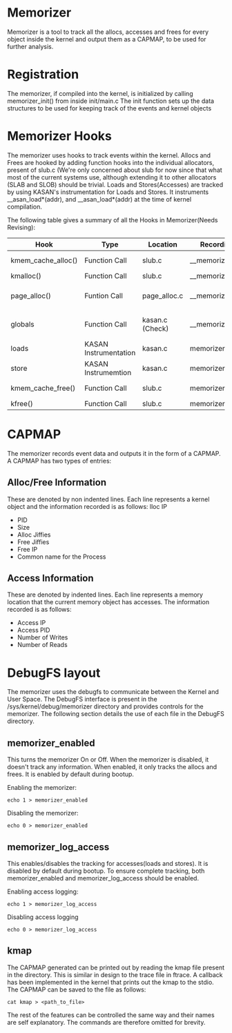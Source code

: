 # Memorizer
Memorizer is a tool to track all the allocs, accesses and frees for every object inside the kernel and output them as a CAPMAP, to be used for further analysis.

# Registration
The memorizer, if compiled into the kernel, is initialized by calling memorizer_init() from inside init/main.c
The init function sets up the data structures to be used for keeping track of the events and kernel objects

# Memorizer Hooks
The memorizer uses hooks to track events within the kernel.
Allocs and Frees are hooked by adding function hooks into the individual allocators, present of slub.c (We're only concerned about slub for now since that what most of the current systems use, although extending it to other allocators (SLAB and SLOB) should be trivial.
Loads and Stores(Accesses) are tracked by using KASAN's instrumentation for Loads and Stores. It instruments __asan_load*(addr), and __asan_load*(addr) at the time of kernel compilation.

The following table gives a summary of all the Hooks in Memorizer(Needs Revising):

Hook | Type | Location | Recording Function | Description
--- | --- | --- | --- | ---
kmem_cache_alloc() | Function Call | slub.c | __memorizer_kmalloc() | Records kmem_cache_alloc()
kmalloc() | Function Call | slub.c | __memorizer_kmalloc() | Records kmalloc()
page_alloc() | Funtion Call | page_alloc.c | __memorizer_kmalloc() | Records page_alloc() (NEEDS FIXING)
globals | Function Call | kasan.c (Check) | __memorizer_kmalloc() | Records globals (NEED to record Alloc Addr)
loads | KASAN Instrumentation | kasan.c | memorizer_mem_access() | Records loads
store | KASAN Instrumemtion | kasan.c | memorizer_mem_access() | Records Stores
kmem_cache_free() | Function Call | slub.c | memorizer_free_kobj() | Records kmem_cache_free()
kfree() | Function Call | slub.c | memorizer_free_kobj() | Records the kfree()

# CAPMAP
The memorizer records event data and outputs it in the form of a CAPMAP. A CAPMAP has two types of entries:

## Alloc/Free Information
These are denoted by non indented lines. Each line represents a kernel object and the information recorded is as follows:
lloc IP
* PID
* Size
* Alloc Jiffies
* Free Jiffies
* Free IP
* Common name for the Process

## Access Information
These are denoted by indented lines. Each line represents a memory location that the current memory object has accesses. The information recorded is as follows:
* Access IP
* Access PID
* Number of Writes
* Number of Reads

# DebugFS layout
The memorizer uses the debugfs to communicate between the Kernel and User Space. The DebugFS interface is present in the /sys/kernel/debug/memorizer directory and provides controls for the memorizer. The following section details the use of each file in the DebugFS directory.

## memorizer_enabled
This turns the memorizer On or Off. When the memorizer is disabled, it doesn't track any information. When enabled, it only tracks the allocs and frees. It is enabled by default during bootup.

Enabling the memorizer:
```
echo 1 > memorizer_enabled
```
Disabling the memorizer:
```
echo 0 > memorizer_enabled
```

## memorizer_log_access
This enables/disables the tracking for accesses(loads and stores). It is disabled by default during bootup. To ensure complete tracking, both memorizer_enabled and memorizer_log_access should be enabled.

Enabling access logging:
```
echo 1 > memorizer_log_access
```
Disabling access logging
```
echo 0 > memorizer_log_access
```

## kmap
The CAPMAP generated can be printed out by reading the kmap file present in the directory. This is similar in design to the trace file in ftrace. A callback has been implemented in the kernel that prints out the kmap to the stdio. The CAPMAP can be saved to the file as follows:
```
cat kmap > <path_to_file>
```

The rest of the features can be controlled the same way and their names are self explanatory. The commands are therefore omitted for brevity.
